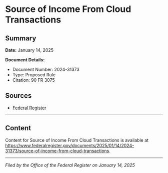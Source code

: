 # Source of Income From Cloud Transactions

## Summary

**Date:** January 14, 2025

**Document Details:**
- Document Number: 2024-31373
- Type: Proposed Rule
- Citation: 90 FR 3075

## Sources
- [Federal Register](https://www.federalregister.gov/documents/2025/01/14/2024-31373/source-of-income-from-cloud-transactions)

---

## Content

Content for Source of Income From Cloud Transactions is available at https://www.federalregister.gov/documents/2025/01/14/2024-31373/source-of-income-from-cloud-transactions.

---

*Filed by the Office of the Federal Register on January 14, 2025*
